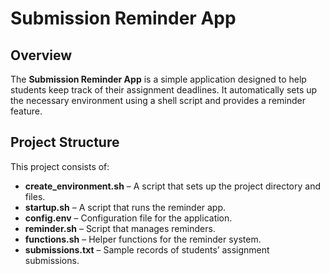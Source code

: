 # Submission Reminder App

## Overview
The **Submission Reminder App** is a simple application designed to help students keep track of their assignment deadlines. It automatically sets up the necessary environment using a shell script and provides a reminder feature.

## Project Structure
This project consists of:
- **create_environment.sh** – A script that sets up the project directory and files.
- **startup.sh** – A script that runs the reminder app.
- **config.env** – Configuration file for the application.
- **reminder.sh** – Script that manages reminders.
- **functions.sh** – Helper functions for the reminder system.
- **submissions.txt** – Sample records of students’ assignment submissions.
